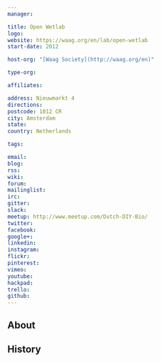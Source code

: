 ```yaml
---
manager:

title: Open Wetlab
logo:
website: https://waag.org/en/lab/open-wetlab
start-date: 2012

host-org: "[Waag Society](http://waag.org/en)"

type-org:

affiliates:

address: Nieuwmarkt 4
directions:
postcode: 1012 CR
city: Amsterdam
state:
country: Netherlands

tags:

email:
blog:
rss:
wiki:
forum:
mailinglist:
irc:
gitter:
slack:
meetup: http://www.meetup.com/Dutch-DIY-Bio/
twitter:
facebook:
google+:
linkedin:
instagram:
flickr:
pinterest:
vimeo:
youtube:
hackpad:
trello:
github:
---
```


## About

## History
